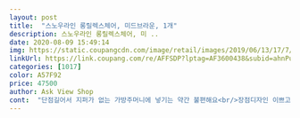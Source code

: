 ```yaml
---
layout: post 
title:  "스노우라인 롱릴렉스체어, 미드브라운, 1개" 
description: 스노우라인 롱릴렉스체어, 미 ..
date: 2020-08-09 15:49:14 
img: https://static.coupangcdn.com/image/retail/images/2019/06/13/17/7/9959260e-7429-47a8-a6f8-5a62b7960f55.jpg 
linkUrl: https://link.coupang.com/re/AFFSDP?lptag=AF3600438&subid=ahnPublicAsk&pageKey=205054638&itemId=603497404&vendorItemId=4924296586&traceid=V0-113-0fb861ec50831c18 
categories: [1017] 
color: A57F92 
price: 47500 
author: Ask View Shop 
cont:  "단점길어서 지퍼가 없는 가방주머니에 넣기는 약간 불편해요<br/>장점디자인 이쁘고 냄새 전혀 안나요<br/>기댈 수 있어서 편안해요<br/>길이가 120센치지만 생각보다 깁니다<br/>너무 좋았던거 같아요.<br/> 편안함도 있었지만,,튼튼한거 같아 맘에 들어요^^<br/>몸무게 100키로 넘는 분이 앉아도 거뜬 ㅋㅋㅋㅋ<br/>물론 키작은 여성이  앉아도 편안합니다<br/>생각보다 길고 무거워요<br/>아주 그냥 튼튼하고 앉았을때 안정감은 물론,<br/>아침에 일어나 도착한 배송 상품을 언박싱 후 딸아이와 함께 앉아 보았네요,,,<br/>작은 사이즈는 들을만 하지만 큰 사이즈는 여성이 들긴 무거워요<br/>접고 펴기 아주 편리해요<br/>초등학교 4학년인 딸래미도,,,몸무게가 많이 나가는 저도 너무 편하게 앉을 수 있어,,,<br/>키 184/ 84킬로 남자가 앉아도 괜찮아요<br/>트렁크에 대각선으로 넣어야 들어갈 듯 싶어요<br/>허리 디스크 있는 저에게도 아주 편하네요 ㅋㅋ<br/>" 
---
```

